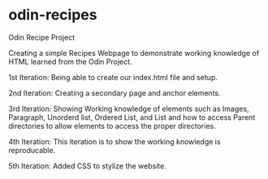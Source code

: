 # odin-recipes

Odin Recipe Project

Creating a simple Recipes Webpage to demonstrate working knowledge of HTML learned from the Odin Project.

1st Iteration: Being able to create our index.html file and setup.

2nd Iteration: Creating a secondary page and anchor elements.

3rd Iteration: Showing Working knowledge of elements such as Images,  Paragraph, Unorderd list, Ordered List, and List and how to access Parent directories to allow elements to access the proper directories.

4th Iteration: This iteration is to show the working knowledge is reproducable.

5th Iteration: Added CSS to stylize the website.